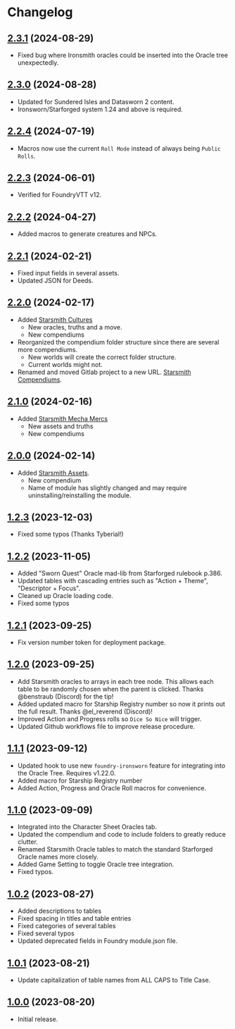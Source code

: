 # Changelog

## [2.3.1](https://github.com/jendave/starsmith-compendiums/commits/main) (2024-08-29)

* Fixed bug where Ironsmith oracles could be inserted into the Oracle tree unexpectedly.

## [2.3.0](https://github.com/jendave/starsmith-compendiums/commits/main) (2024-08-28)

* Updated for Sundered Isles and Datasworn 2 content.
* Ironsworn/Starforged system 1.24 and above is required.

## [2.2.4](https://github.com/jendave/starsmith-compendiums/commits/main) (2024-07-19)

* Macros now use the current `Roll Mode` instead of always being `Public Rolls`.

## [2.2.3](https://github.com/jendave/starsmith-compendiums/commits/main) (2024-06-01)

* Verified for FoundryVTT v12.

## [2.2.2](https://github.com/jendave/starsmith-compendiums/commits/main) (2024-04-27)

* Added macros to generate creatures and NPCs.

## [2.2.1](https://github.com/jendave/starsmith-compendiums/commits/main) (2024-02-21)

* Fixed input fields in several assets.
* Updated JSON for Deeds.

## [2.2.0](https://github.com/jendave/starsmith-compendiums/commits/main) (2024-02-17)

* Added [Starsmith Cultures](https://preview.drivethrurpg.com/en/product/436860/starsmith-cultures)
  * New oracles, truths and a move.
  * New compendiums
* Reorganized the compendium folder structure since there are several more compendiums.
  * New worlds will create the correct folder structure.
  * Current worlds might not.
* Renamed and moved Gitlab project to a new URL. [Starsmith Compendiums](https://github.com/jendave/starsmith-compendiums).

## [2.1.0](https://github.com/jendave/starsmith-compendiums/commits/main) (2024-02-16)

* Added [Starsmith Mecha Mercs](https://preview.drivethrurpg.com/en/product/421157/starsmith-mecha-mercs)
  * New assets and truths
  * New compendiums

## [2.0.0](https://github.com/jendave/starsmith-compendiums/commits/main) (2024-02-14)

* Added [Starsmith Assets](https://preview.drivethrurpg.com/en/product/429227/starsmith-assets).
  * New compendium
  * Name of module has slightly changed and may require uninstalling/reinstalling the module.

## [1.2.3](https://github.com/jendave/starsmith-compendiums/commits/main) (2023-12-03)

* Fixed some typos (Thanks Tyberial!)

## [1.2.2](https://github.com/jendave/starsmith-compendiums/commits/main) (2023-11-05)

* Added "Sworn Quest" Oracle mad-lib from Starforged rulebook p.386.
* Updated tables with cascading entries such as "Action + Theme", "Descriptor + Focus".
* Cleaned up Oracle loading code.
* Fixed some typos

## [1.2.1](https://github.com/jendave/starsmith-compendiums/commits/main) (2023-09-25)

* Fix version number token for deployment package.

## [1.2.0](https://github.com/jendave/starsmith-compendiums/commits/main) (2023-09-25)

* Add Starsmith oracles to arrays in each tree node. This allows each table to be randomly chosen when the parent is clicked. Thanks @benstraub (Discord) for the tip!
* Added updated macro for Starship Registry number so now it prints out the full result.  Thanks @el_reverend (Discord)!
* Improved Action and Progress rolls so `Dice So Nice` will trigger.
* Updated Github workflows file to improve release procedure.

## [1.1.1](https://github.com/jendave/starsmith-compendiums/commits/main) (2023-09-12)

* Updated hook to use new `foundry-ironsworn` feature for integrating into the Oracle Tree. Requires v1.22.0.
* Added macro for Starship Registry number
* Added Action, Progress and Oracle Roll macros for convenience.

## [1.1.0](https://github.com/jendave/starsmith-compendiums/commits/main) (2023-09-09)

* Integrated into the Character Sheet Oracles tab.
* Updated the compendium and code to include folders to greatly reduce clutter.
* Renamed Starsmith Oracle tables to match the standard Starforged Oracle names more closely.
* Added Game Setting to toggle Oracle tree integration.
* Fixed typos.

## [1.0.2](https://github.com/jendave/starsmith-compendiums/commits/main) (2023-08-27)

* Added descriptions to tables
* Fixed spacing in titles and table entries
* Fixed categories of several tables
* Fixed several typos
* Updated deprecated fields in Foundry module.json file.

## [1.0.1](https://github.com/jendave/starsmith-compendiums/commits/main) (2023-08-21)

* Update capitalization of table names from ALL CAPS to Title Case.

## [1.0.0](https://github.com/jendave/starsmith-compendiums/commits/main) (2023-08-20)

* Initial release.
